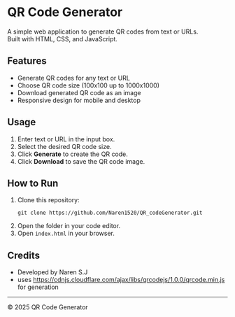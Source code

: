 # QR Code Generator

A simple web application to generate QR codes from text or URLs.  
Built with HTML, CSS, and JavaScript.

## Features

- Generate QR codes for any text or URL
- Choose QR code size (100x100 up to 1000x1000)
- Download generated QR code as an image
- Responsive design for mobile and desktop

## Usage

1. Enter text or URL in the input box.
2. Select the desired QR code size.
3. Click **Generate** to create the QR code.
4. Click **Download** to save the QR code image.

## How to Run

1. Clone this repository:
    ```
    git clone https://github.com/Naren1520/QR_codeGenerator.git
    ```
2. Open the folder in your code editor.
3. Open `index.html` in your browser.

## Credits

- Developed by Naren S.J
- uses https://cdnjs.cloudflare.com/ajax/libs/qrcodejs/1.0.0/qrcode.min.js for generation
---
© 2025 QR Code Generator